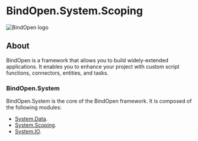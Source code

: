 # BindOpen.System.Scoping

![BindOpen logo](https://storage.bindopen.org/img/logos/logo_bindopen.png)


## About

BindOpen is a framework that allows you to build widely-extended applications. It enables you to enhance your project with custom script functions, connectors, entities, and tasks.

### BindOpen.System

BindOpen.System is the core of the BindOpen framework. It is composed of the following modules:

* [System.Data](https://github.com/bindopen/BindOpen.System/blob/master/docs/bindopen-system-data.md).
* [System.Scoping](https://github.com/bindopen/BindOpen.System/blob/master/docs/bindopen-system-scoping.md).
* [System.IO](https://github.com/bindopen/BindOpen.System/blob/master/docs/bindopen-system-io.md).

